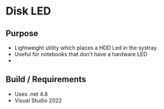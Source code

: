 ﻿# Disk LED

## Purpose
- Lightweight utility which places a HDD Led in the systray.
- Useful for notebooks that don't have a hardware LED
- 
## Build / Requirements
- Uses .net 4.8
- Visual Studio 2022